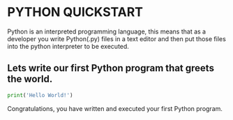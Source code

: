 # PYTHON QUICKSTART

Python is an interpreted programming language, this means that as a developer you write Python(.py) files in a text editor and then put those files into the python interpreter to be executed.

## Lets write our first Python program that greets the world.

```hello.py
print('Hello World!')
```

Congratulations, you have written and executed your first Python program.
